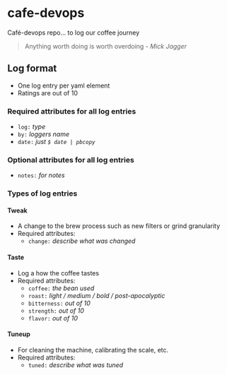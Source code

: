 # cafe-devops
Café-devops repo... to log our coffee journey

> Anything worth doing is worth overdoing *- Mick Jagger*

## Log format
* One log entry per yaml element
* Ratings are out of 10

### Required attributes for all log entries
* `log:` *type*
* `by:` *loggers name*
* `date:` *just `$ date | pbcopy`*

### Optional attributes for all log entries
* `notes:` *for notes*

### Types of log entries

#### Tweak
* A change to the brew process such as new filters or grind granularity
* Required attributes:
  * `change:` *describe what was changed* 

#### Taste
* Log a how the coffee tastes
* Required attributes:
  * `coffee:` *the bean used*
  * `roast:` *light / medium / bold / post-apocalyptic* 
  * `bitterness:` *out of 10*
  * `strength:` *out of 10*
  * `flavor:` *out of 10*

#### Tuneup
* For cleaning the machine, calibrating the scale, etc.
* Required attributes:
  * `tuned:` *describe what was tuned*
